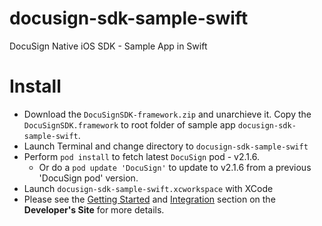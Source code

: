 # docusign-sdk-sample-swift
DocuSign Native iOS SDK - Sample App in Swift

Install
=============
* Download the `DocuSignSDK-framework.zip` and unarchieve it. Copy the `DocuSignSDK.framework` to root folder of sample app `docusign-sdk-sample-swift`.
* Launch Terminal and change directory to `docusign-sdk-sample-swift`
* Perform `pod install` to fetch latest `DocuSign` pod - v2.1.6. 
  * Or do a `pod update 'DocuSign'` to update to v2.1.6 from a previous 'DocuSign pod' version.
* Launch `docusign-sdk-sample-swift.xcworkspace` with XCode
* Please see the [Getting Started](https://developers.docusign.com/ios_sdk/developer.html) and [Integration](https://developers.docusign.com/ios_sdk/developer.html) section on the **Developer's Site** for more details.
